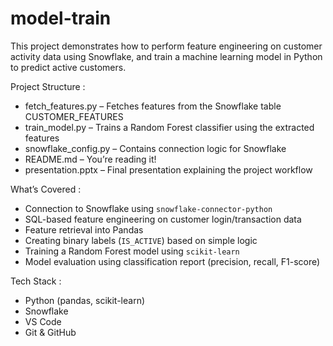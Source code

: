 # model-train
This project demonstrates how to perform feature engineering on customer activity data using Snowflake, and train a machine learning model in Python to predict active customers.

Project Structure :
- fetch_features.py – Fetches features from the Snowflake table CUSTOMER_FEATURES
- train_model.py – Trains a Random Forest classifier using the extracted features
- snowflake_config.py – Contains connection logic for Snowflake
- README.md – You’re reading it!
- presentation.pptx – Final presentation explaining the project workflow

What’s Covered :
- Connection to Snowflake using `snowflake-connector-python`
- SQL-based feature engineering on customer login/transaction data
- Feature retrieval into Pandas
- Creating binary labels (`IS_ACTIVE`) based on simple logic
- Training a Random Forest model using `scikit-learn`
- Model evaluation using classification report (precision, recall, F1-score)

Tech Stack :
- Python (pandas, scikit-learn)
- Snowflake
- VS Code
- Git & GitHub

